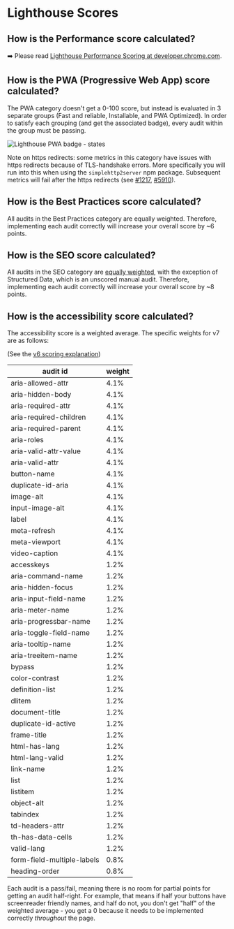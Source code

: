 # Lighthouse Scores

## How is the Performance score calculated?

➡️ Please read [Lighthouse Performance Scoring at developer.chrome.com](https://developer.chrome.com/docs/lighthouse/performance/performance-scoring/).

## How is the PWA (Progressive Web App) score calculated?

The PWA category doesn't get a 0-100 score, but instead is evaluated in 3 separate groups (Fast and reliable, Installable, and PWA Optimized). In order to satisfy each grouping (and get the associated badge), every audit within the group must be passing.

![Lighthouse PWA badge - states](https://user-images.githubusercontent.com/39191/80662283-c292d280-8a45-11ea-84e8-7f8248657acf.png)

Note on https redirects: some metrics in this category have issues with https redirects because of TLS-handshake errors. More specifically you will run into this when using the ```simplehttp2server``` npm package. Subsequent metrics will fail after the https redirects (see [#1217](https://github.com/GoogleChrome/lighthouse/issues/1217), [#5910](https://github.com/GoogleChrome/lighthouse/issues/5910)).

## How is the Best Practices score calculated?

All audits in the Best Practices category are equally weighted. Therefore, implementing each audit correctly will increase your overall score by ~6 points.

## How is the SEO score calculated?

All audits in the SEO category are [equally weighted](https://github.com/GoogleChrome/lighthouse/blob/main/core/config/default-config.js#:~:text=%7D%2C-,%27seo%27%3A,-%7B), with the exception of Structured Data, which is an unscored manual audit. Therefore, implementing each audit correctly will increase your overall score by ~8 points.


## How is the accessibility score calculated?

<!-- To regnerate score weights, run `node core/scripts/print-a11y-scoring.js`-->

The accessibility score is a weighted average. The specific weights for v7 are as follows:

(See the [v6 scoring explanation](https://github.com/GoogleChrome/lighthouse/blob/v6.5.0/docs/scoring.md#how-is-the-accessibility-score-calculated))

| audit id | weight |
|-|-|
 | aria-allowed-attr | 4.1% |
 | aria-hidden-body | 4.1% |
 | aria-required-attr | 4.1% |
 | aria-required-children | 4.1% |
 | aria-required-parent | 4.1% |
 | aria-roles | 4.1% |
 | aria-valid-attr-value | 4.1% |
 | aria-valid-attr | 4.1% |
 | button-name | 4.1% |
 | duplicate-id-aria | 4.1% |
 | image-alt | 4.1% |
 | input-image-alt | 4.1% |
 | label | 4.1% |
 | meta-refresh | 4.1% |
 | meta-viewport | 4.1% |
 | video-caption | 4.1% |
 | accesskeys | 1.2% |
 | aria-command-name | 1.2% |
 | aria-hidden-focus | 1.2% |
 | aria-input-field-name | 1.2% |
 | aria-meter-name | 1.2% |
 | aria-progressbar-name | 1.2% |
 | aria-toggle-field-name | 1.2% |
 | aria-tooltip-name | 1.2% |
 | aria-treeitem-name | 1.2% |
 | bypass | 1.2% |
 | color-contrast | 1.2% |
 | definition-list | 1.2% |
 | dlitem | 1.2% |
 | document-title | 1.2% |
 | duplicate-id-active | 1.2% |
 | frame-title | 1.2% |
 | html-has-lang | 1.2% |
 | html-lang-valid | 1.2% |
 | link-name | 1.2% |
 | list | 1.2% |
 | listitem | 1.2% |
 | object-alt | 1.2% |
 | tabindex | 1.2% |
 | td-headers-attr | 1.2% |
 | th-has-data-cells | 1.2% |
 | valid-lang | 1.2% |
 | form-field-multiple-labels | 0.8% |
 | heading-order | 0.8% |

Each audit is a pass/fail, meaning there is no room for partial points for getting an audit half-right. For example, that means if half your buttons have screenreader friendly names, and half do not, you don't get "half" of the weighted average - you get a 0 because it needs to be implemented correctly *throughout* the page.
